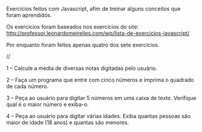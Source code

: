 Exercícios feitos com Javascript, afim de treinar alguns conceitos que foram aprendidos.

Os exercícios foram baseados nos exercícios do site: http://professor.leonardomeirelles.com/wp/lista-de-exercicios-javascript/

Por enquanto foram feitos apenas quatro dos sete exercícios.

//

1 – Calcule a média de diversas notas digitadas pelo usuário.

2 – Faça um programa que entre com cinco números e imprima o quadrado de cada número.

3 – Peça ao usuário para digitar 5 números em uma caixa de texto. Verifique qual é o maior número e exiba-o.

4 – Peça ao usuário para digitar várias idades. Exiba quantas pessoas são maior de idade (18 anos) e quantas são menores.
